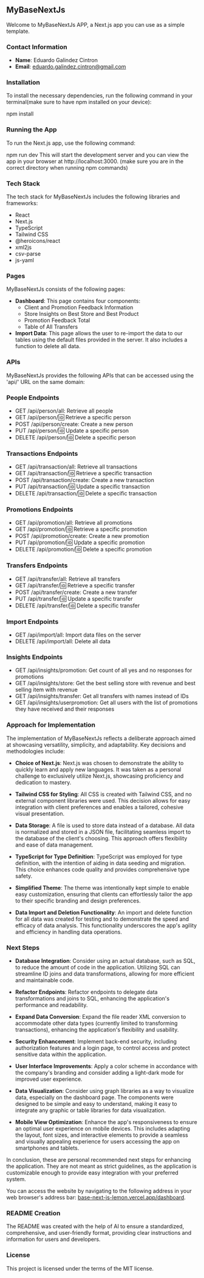 ## MyBaseNextJs

Welcome to <link>MyBaseNextJs</link> APP, a <link>Next.js</link> app you can use as a simple template.

### Contact Information

- **Name**: <link>Eduardo Galindez Cintron</link>
- **Email**: <link>eduardo.galindez.cintron@gmail.com</link>

### Installation

To install the necessary dependencies, run the following command in your terminal(make sure to have npm installed on your device):

npm install

### Running the App

To run the Next.js app, use the following command:

npm run dev
This will start the development server and you can view the app in your browser at http://localhost:3000.
(make sure you are in the correct directory when running npm commands)

### Tech Stack

The tech stack for MyBaseNextJs includes the following libraries and frameworks:

- React
- Next.js
- TypeScript
- Tailwind CSS
- @heroicons/react
- xml2js
- csv-parse
- js-yaml

### Pages

MyBaseNextJs consists of the following pages:

- **Dashboard**: This page contains four components:
  - Client and Promotion Feedback Information
  - Store Insights on Best Store and Best Product
  - Promotion Feedback Total
  - Table of All Transfers
- **Import Data**: This page allows the user to re-import the data to our tables using the default files provided in the server. It also includes a function to delete all data.

### APIs

MyBaseNextJs provides the following APIs that can be accessed using the 'api/' URL on the same domain:

### People Endpoints

- GET /api/person/all: Retrieve all <link>people</link>
- GET /api/person/:id: Retrieve a specific <link>person</link>
- POST /api/person/create: Create a new <link>person</link>
- PUT /api/person/:id: Update a specific <link>person</link>
- DELETE /api/person/:id: Delete a specific <link>person</link>

### Transactions Endpoints

- GET /api/transaction/all: Retrieve all <link>transactions</link>
- GET /api/transaction/:id: Retrieve a specific <link>transaction</link>
- POST /api/transaction/create: Create a new <link>transaction</link>
- PUT /api/transaction/:id: Update a specific <link>transaction</link>
- DELETE /api/transaction/:id: Delete a specific <link>transaction</link>

### Promotions Endpoints

- GET /api/promotion/all: Retrieve all <link>promotions</link>
- GET /api/promotion/:id: Retrieve a specific <link>promotion</link>
- POST /api/promotion/create: Create a new <link>promotion</link>
- PUT /api/promotion/:id: Update a specific <link>promotion</link>
- DELETE /api/promotion/:id: Delete a specific <link>promotion</link>

### Transfers Endpoints

- GET /api/transfer/all: Retrieve all <link>transfers</link>
- GET /api/transfer/:id: Retrieve a specific <link>transfer</link>
- POST /api/transfer/create: Create a new <link>transfer</link>
- PUT /api/transfer/:id: Update a specific <link>transfer</link>
- DELETE /api/transfer/:id: Delete a specific <link>transfer</link>

### Import Endpoints

- GET /api/import/all: Import data files on the server
- DELETE /api/import/all: Delete all data

### Insights Endpoints

- GET /api/insights/promotion: Get count of all yes and no responses for <link>promotions</link>
- GET /api/insights/store: Get the best selling store with revenue and best selling item with revenue
- GET /api/insights/transfer: Get all <link>transfers</link> with names instead of IDs
- GET /api/insights/userpromotion: Get all users with the list of <link>promotions</link> they have received and their responses

### Approach for Implementation

The implementation of <link>MyBaseNextJs</link> reflects a deliberate approach aimed at showcasing versatility, simplicity, and adaptability. Key decisions and methodologies include:

- **Choice of Next.js**: <link>Next.js</link> was chosen to demonstrate the ability to quickly learn and apply new languages. It was taken as a personal challenge to exclusively utilize <link>Next.js</link>, showcasing proficiency and dedication to mastery.

- **Tailwind CSS for Styling**: All CSS is created with <link>Tailwind CSS</link>, and no external component libraries were used. This decision allows for easy integration with client preferences and enables a tailored, cohesive visual presentation.

- **Data Storage**: A file is used to store data instead of a database. All data is normalized and stored in a JSON file, facilitating seamless import to the database of the client's choosing. This approach offers flexibility and ease of data management.

- **TypeScript for Type Definition**: <link>TypeScript</link> was employed for type definition, with the intention of aiding in data seeding and migration. This choice enhances code quality and provides comprehensive type safety.

- **Simplified Theme**: The theme was intentionally kept simple to enable easy customization, ensuring that clients can effortlessly tailor the app to their specific branding and design preferences.

- **Data Import and Deletion Functionality**: An import and delete function for all data was created for testing and to demonstrate the speed and efficacy of data analysis. This functionality underscores the app's agility and efficiency in handling data operations.

### Next Steps

- **Database Integration**: Consider using an actual database, such as SQL, to reduce the amount of code in the application. Utilizing SQL can streamline ID joins and data transformations, allowing for more efficient and maintainable code.

- **Refactor Endpoints**: Refactor endpoints to delegate data transformations and joins to SQL, enhancing the application's performance and readability.

- **Expand Data Conversion**: Expand the file reader XML conversion to accommodate other data types (currently limited to transforming transactions), enhancing the application's flexibility and usability.

- **Security Enhancement**: Implement back-end security, including authorization features and a login page, to control access and protect sensitive data within the application.

- **User Interface Improvements**: Apply a color scheme in accordance with the company's branding and consider adding a light-dark mode for improved user experience.

- **Data Visualization**: Consider using graph libraries as a way to visualize data, especially on the dashboard page. The components were designed to be simple and easy to understand, making it easy to integrate any graphic or table libraries for data visualization.
- **Mobile View Optimization**:  Enhance the app's responsiveness to ensure an optimal user experience on mobile devices. This includes adapting the layout, font sizes, and interactive elements to provide a seamless and visually appealing experience for users accessing the app on smartphones and tablets.

In conclusion, these are personal recommended next steps for enhancing the application. They are not meant as strict guidelines, as the application is customizable enough to provide easy integration with your preferred system.

You can access the website by navigating to the following address in your web browser's address bar: [base-next-js-lemon.vercel.app/dashboard](https://base-next-js-lemon.vercel.app/dashboard).

### README Creation

The README was created with the help of AI to ensure a standardized, comprehensive, and user-friendly format, providing clear instructions and information for users and developers.

### License
This project is licensed under the terms of the <link>MIT license</link>.
